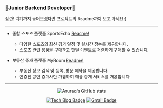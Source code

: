 <!--
**JungHyunMoon/JungHyunMoon** is a ✨ _special_ ✨ repository because its `README.md` (this file) appears on your GitHub profile.

Here are some ideas to get you started:

- 🔭 I’m currently working on ...
- 🌱 I’m currently learning ...
- 👯 I’m looking to collaborate on ...
- 🤔 I’m looking for help with ...
- 💬 Ask me about ...
- 📫 How to reach me: ...
- 😄 Pronouns: ...
- ⚡ Fun fact: ...
-->

### 🌱Junior Backend Developer🌱
잠깐! 여기까지 들어오셨다면 프로젝트의 Readme까지 보고 가세요:)

---

- 종합 스포츠 플랫폼 SportsEcho [Readme!](https://github.com/JungHyunMoon/EchoProject-BE)
  - 다양한 스포츠의 최신 경기 일정 및 실시간 점수를 제공합니다.
  - 스포츠 관련 용품을 구매하고 핫딜 이벤트로 저렴하게 구매할 수 있습니다.

- 부동산 중개 플랫폼 MyRoom [Readme!](https://github.com/JungHyunMoon/project_myroom)
  - 부동산 정보 검색 및 등록, 방문 예약을 제공합니다.
  - 인증된 공인 중개사만 가입하여 매물 중개 서비스를 제공합니다.

---

<div align=center>

[![Anurag's GitHub stats](https://github-readme-stats.vercel.app/api?username=JungHyunMoon&theme=dark&show_icons=true)](https://github.com/JungHyunMoon/github-readme-stats)
  
[![Tech Blog Badge](http://img.shields.io/badge/-Tech%20blog-black?style=flat-square&logo=velog&link=https://velog.io/@foqlzm12345/posts/)](https://velog.io/@foqlzm12345/posts/)
[![Gmail Badge](https://img.shields.io/badge/-Gmail-d14836?style=flat-square&logo=Gmail&logoColor=white&link=mailto:foqlzm12345@gmail.com)](mailto:foqlzm12345@gmail.com)
</div>

